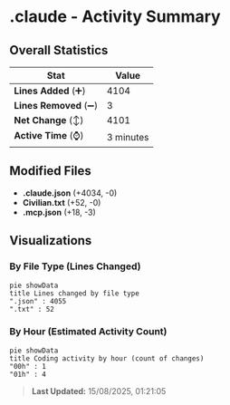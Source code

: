 # .claude - Activity Summary 

## Overall Statistics

| Stat                   | Value                                                             |
| ---------------------- | ----------------------------------------------------------------- |
| **Lines Added** (➕)   | 4104                                          |
| **Lines Removed** (➖) | 3                                        |
| **Net Change** (↕)    | 4101                |
| **Active Time** (⌚)   | 3 minutes |


## Modified Files
- **.claude.json** (+4034, -0)
- **Civilian.txt** (+52, -0)
- **.mcp.json** (+18, -3)

## Visualizations

### By File Type (Lines Changed)

```mermaid
pie showData
title Lines changed by file type
".json" : 4055
".txt" : 52
```

### By Hour (Estimated Activity Count)

```mermaid
pie showData
title Coding activity by hour (count of changes)
"00h" : 1
"01h" : 4
```


> **Last Updated:** 15/08/2025, 01:21:05